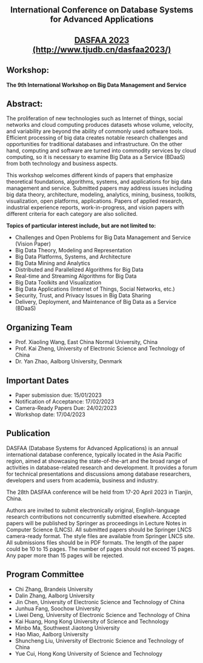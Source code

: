  <div align='center' > 
  <h2> International Conference on Database Systems for Advanced Applications </h2>
 </div>

 <div align='center' style = "vertical-align:middle"> 
  <h2> <a href="http://www.tjudb.cn/dasfaa2023/"> DASFAA 2023 </a><a href="http://www.tjudb.cn/dasfaa2023/">(http://www.tjudb.cn/dasfaa2023/)</a> </h2>
 </div>
 
## Workshop:
**The 9th International Workshop on Big Data Management and Service**


## Abstract:

The proliferation of new technologies such as Internet of things, social networks and cloud computing produces datasets whose volume, velocity, and variability are beyond the ability of commonly used software tools. Efficient processing of big data creates notable research challenges and opportunities for traditional databases and infrastructure. On the other hand, computing and software are turned into commodity services by cloud computing, so it is necessary to examine Big Data as a Service (BDaaS) from both technology and business aspects.

This workshop welcomes different kinds of papers that emphasize theoretical foundations, algorithms, systems, and applications for big data management and service. Submitted papers may address issues including big data theory, architecture, modeling, analytics, mining, business, toolkits, visualization, open platforms, applications. Papers of applied research, industrial experience reports, work-in-progress, and vision papers with different criteria for each category are also solicited.

**Topics of particular interest include, but are not limited to:**

* Challenges and Open Problems for Big Data Management and Service (Vision Paper)
* Big Data Theory, Modeling and Representation
* Big Data Platforms, Systems, and Architecture
* Big Data Mining and Analytics
* Distributed and Parallelized Algorithms for Big Data
* Real-time and Streaming Algorithms for Big Data
* Big Data Toolkits and Visualization
* Big Data Applications (Internet of Things, Social Networks, etc.)
* Security, Trust, and Privacy Issues in Big Data Sharing
* Delivery, Deployment, and Maintenance of Big Data as a Service (BDaaS)

## Organizing Team

* Prof. Xiaoling Wang, East China Normal University, China 
* Prof. Kai Zheng, University of Electronic Science and Technology of China 
* Dr. Yan Zhao, Aalborg University, Denmark 


## Important Dates


* Paper submission due: 15/01/2023
* Notification of Acceptance: 17/02/2023
* Camera-Ready Papers Due: 24/02/2023
* Workshop date: 17/04/2023


## Publication

DASFAA (Database Systems for Advanced Applications) is an annual international database conference, typically located in the Asia Pacific region, aimed at showcasing the state-of-the-art and the broad range of activities in database-related research and development. It provides a forum for technical presentations and discussions among database researchers, developers and users from academia, business and industry.

The 28th DASFAA conference will be held from 17-20 April 2023 in Tianjin, China.

Authors are invited to submit electronically original, English-language research contributions not concurrently submitted elsewhere. Accepted papers will be published by Springer as proceedings in Lecture Notes in Computer Science (LNCS). All submitted papers should be Springer LNCS camera-ready format. The style files are available from Springer LNCS site. All submissions files should be in PDF formats. The length of the paper could be 10 to 15 pages. The number of pages should not exceed 15 pages. Any paper more than 15 pages will be rejected.


## Program Committee

* Chi Zhang, Brandeis University
* Dalin Zhang, Aalborg University
* Jin Chen, University of Electronic Science and Technology of China
* Junhua Fang, Soochow University
* Liwei Deng, University of Electronic Science and Technology of China
* Kai Huang, Hong Kong University of Science and Technology
* Minbo Ma, Southwest Jiaotong University
* Hao Miao, Aalborg University
* Shuncheng Liu, University of Electronic Science and Technology of China
* Yue Cui, Hong Kong University of Science and Technology

